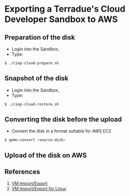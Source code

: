 Exporting a Terradue's Cloud Developer Sandbox to AWS
=====================================================

Preparation of the disk
-----------------------

* Login into the Sandbox,
* Type:
```bash
$ ./ciop-cloud-prepare.sh
```

Snapshot of the disk
---------------------

* Login into the Sandbox,
* Type:
```bash
$ ./ciop-cloud-restore.sh
```

Converting the disk before the upload
-------------------------------------

* Convert the disk in a format suitable for AWS EC2

```bash
$ qemu-convert <source-disk>
```

Upload of the disk on AWS
--------------------------

References
----------

1. [VM Import/Export](http://aws.amazon.com/ec2/vm-import/)
2. [VM Import/Export for Linux](http://aws.amazon.com/blogs/aws/vm-import-export-for-linux/?utm_source=feedburner&utm_medium=feed&utm_campaign=Feed%3A+AmazonWebServicesBlog+(Amazon+Web+Services+Blog))





